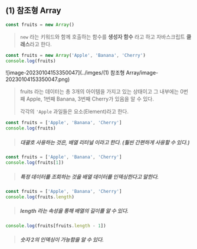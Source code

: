 ## (1) 참조형 Array

```javascript
const fruits = new Array()
```

> `new` 라는 키워드와 함께 호출하는 함수를 **생성자 함수** 라고 하고 자바스크립트 **클래스**라고 한다. 

```javascript
const fruits = new Array('Apple', 'Banana', 'Cherry')
console.log(fruits)
```

![image-20230104153350047](../imges/(1) 참조형 Array/image-20230104153350047.png)

> fruits 라는 데이터는 총 3개의 아이템을 가지고 있는 상태이고 그 내부에는 0번째 Apple, 1번째 Banana, 3번째 Cherry가 있음을 알 수 있다. 
>
> 각각의 `'Apple` 과일들은 요소(Element)라고 한다. 



```javascript
const fruits = ['Apple', 'Banana', 'Cherry']
console.log(fruits)
```

> ##### 대괄호 사용하는 것은, 배열 리터널 이라고 한다. (훨씬 간편하게 사용할 수 있다.)



```javascript
const fruits = ['Apple', 'Banana', 'Cherry']
console.log(fruits[1])
```

> ##### 특정 데이터를 조회하는 것을 배열 데이터를 인덱싱한다고 말한다. 



```javascript
const fruits = ['Apple', 'Banana', 'Cherry']
console.log(fruits.length)
```

> ##### length 라는 속성을 통해 배열의 길이를 알 수 있다. 



```javascript
console.log(fruits[fruits.length - 1])
```

> ##### 숫자 2의 인덱싱이 가능함을 알 수 있다. 



